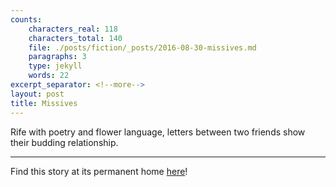 ```yaml
---
counts:
    characters_real: 118
    characters_total: 140
    file: ./posts/fiction/_posts/2016-08-30-missives.md
    paragraphs: 3
    type: jekyll
    words: 22
excerpt_separator: <!--more-->
layout: post
title: Missives
---
```


Rife with poetry and flower language, letters between two friends show their budding relationship.

-----

Find this story at its permanent home [here](/fiction/missives)!
